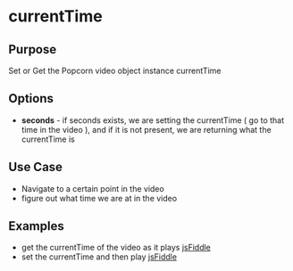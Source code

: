 # currentTime #

## Purpose ##

Set or Get the Popcorn video object instance currentTime

## Options ##

* **seconds** - if seconds exists, we are setting the currentTime ( go to that time in the video ), and if it is not present, we are returning what the currentTime is

## Use Case ##

* Navigate to a certain point in the video
* figure out what time we are at in the video

## Examples ##

* get the currentTime of the video as it plays [jsFiddle](http://jsfiddle.net/popcornjs/a3TGF/)
* set the currentTime and then play [jsFiddle](http://jsfiddle.net/popcornjs/bpge3/)
